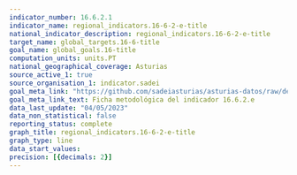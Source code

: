 ```yaml
---
indicator_number: 16.6.2.1
indicator_name: regional_indicators.16-6-2-e-title
national_indicator_description: regional_indicators.16-6-2-e-title
target_name: global_targets.16-6-title
goal_name: global_goals.16-title
computation_units: units.PT
national_geographical_coverage: Asturias
source_active_1: true
source_organisation_1: indicator.sadei
goal_meta_link: "https://github.com/sadeiasturias/asturias-datos/raw/develop/descargas/metodologia/16.6.2.e.pdf"
goal_meta_link_text: Ficha metodológica del indicador 16.6.2.e
data_last_update: "04/05/2023"
data_non_statistical: false
reporting_status: complete
graph_title: regional_indicators.16-6-2-e-title
graph_type: line
data_start_values:  
precision: [{decimals: 2}]
---
```

